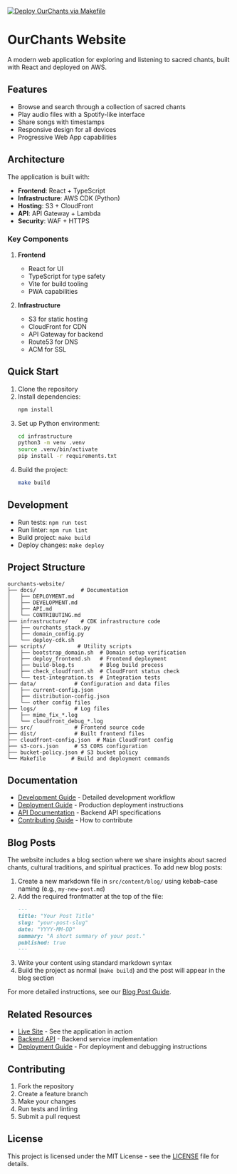 [![Deploy OurChants via Makefile](https://github.com/<ORG>/<REPO>/actions/workflows/deploy.yml/badge.svg)](https://github.com/<ORG>/<REPO>/actions/workflows/deploy.yml)
# OurChants Website

A modern web application for exploring and listening to sacred chants, built with React and deployed on AWS.

## Features

- Browse and search through a collection of sacred chants
- Play audio files with a Spotify-like interface
- Share songs with timestamps
- Responsive design for all devices
- Progressive Web App capabilities

## Architecture

The application is built with:
- **Frontend**: React + TypeScript
- **Infrastructure**: AWS CDK (Python)
- **Hosting**: S3 + CloudFront
- **API**: API Gateway + Lambda
- **Security**: WAF + HTTPS

### Key Components

1. **Frontend**
   - React for UI
   - TypeScript for type safety
   - Vite for build tooling
   - PWA capabilities

2. **Infrastructure**
   - S3 for static hosting
   - CloudFront for CDN
   - API Gateway for backend
   - Route53 for DNS
   - ACM for SSL

## Quick Start

1. Clone the repository
2. Install dependencies:
   ```bash
   npm install
   ```
3. Set up Python environment:
   ```bash
   cd infrastructure
   python3 -m venv .venv
   source .venv/bin/activate
   pip install -r requirements.txt
   ```
4. Build the project:
   ```bash
   make build
   ```

## Development

- Run tests: `npm run test`
- Run linter: `npm run lint`
- Build project: `make build`
- Deploy changes: `make deploy`

## Project Structure

```
ourchants-website/
├── docs/              # Documentation
│   ├── DEPLOYMENT.md
│   ├── DEVELOPMENT.md
│   ├── API.md
│   └── CONTRIBUTING.md
├── infrastructure/    # CDK infrastructure code
│   ├── ourchants_stack.py
│   ├── domain_config.py
│   └── deploy-cdk.sh
├── scripts/          # Utility scripts
│   ├── bootstrap_domain.sh  # Domain setup verification
│   ├── deploy_frontend.sh   # Frontend deployment
│   ├── build-blog.ts        # Blog build process
│   ├── check_cloudfront.sh  # CloudFront status check
│   └── test-integration.ts  # Integration tests
├── data/            # Configuration and data files
│   ├── current-config.json
│   ├── distribution-config.json
│   └── other config files
├── logs/            # Log files
│   ├── mime_fix_*.log
│   └── cloudfront_debug_*.log
├── src/             # Frontend source code
├── dist/            # Built frontend files
├── cloudfront-config.json  # Main CloudFront config
├── s3-cors.json     # S3 CORS configuration
├── bucket-policy.json # S3 bucket policy
└── Makefile        # Build and deployment commands
```

## Documentation

- [Development Guide](docs/DEVELOPMENT.md) - Detailed development workflow
- [Deployment Guide](docs/DEPLOYMENT.md) - Production deployment instructions
- [API Documentation](docs/API.md) - Backend API specifications
- [Contributing Guide](docs/CONTRIBUTING.md) - How to contribute

## Blog Posts

The website includes a blog section where we share insights about sacred chants, cultural traditions, and spiritual practices. To add new blog posts:

1. Create a new markdown file in `src/content/blog/` using kebab-case naming (e.g., `my-new-post.md`)
2. Add the required frontmatter at the top of the file:
   ```markdown
   ---
   title: "Your Post Title"
   slug: "your-post-slug"
   date: "YYYY-MM-DD"
   summary: "A short summary of your post."
   published: true
   ---
   ```
3. Write your content using standard markdown syntax
4. Build the project as normal (`make build`) and the post will appear in the blog section

For more detailed instructions, see our [Blog Post Guide](BLOG.md).

## Related Resources

- [Live Site](https://ourchants.com) - See the application in action
- [Backend API](https://github.com/<ORG>/<REPO>-api) - Backend service implementation
- [Deployment Guide](docs/DEPLOYMENT.md) - For deployment and debugging instructions

## Contributing

1. Fork the repository
2. Create a feature branch
3. Make your changes
4. Run tests and linting
5. Submit a pull request

## License

This project is licensed under the MIT License - see the [LICENSE](LICENSE) file for details.

